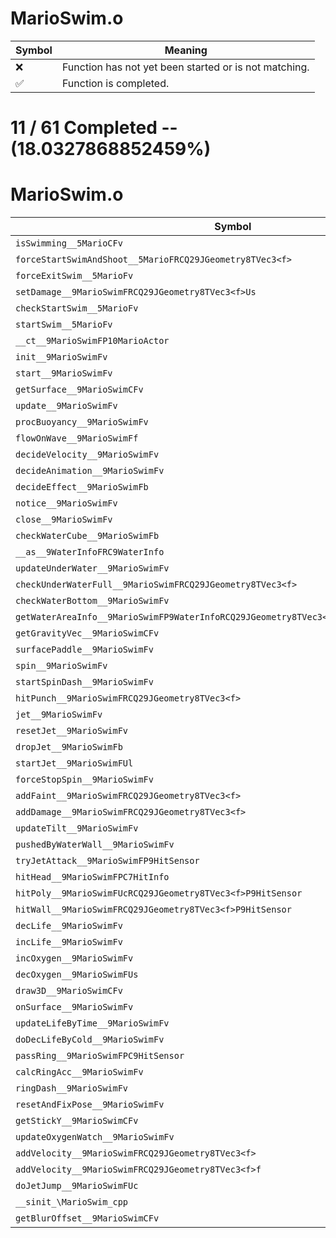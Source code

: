 # MarioSwim.o
| Symbol | Meaning 
| ------------- | ------------- 
| :x: | Function has not yet been started or is not matching. 
| :white_check_mark: | Function is completed. 


# 11 / 61 Completed -- (18.0327868852459%)
# MarioSwim.o
| Symbol | Decompiled? |
| ------------- | ------------- |
| `isSwimming__5MarioCFv` | :white_check_mark: |
| `forceStartSwimAndShoot__5MarioFRCQ29JGeometry8TVec3<f>` | :white_check_mark: |
| `forceExitSwim__5MarioFv` | :white_check_mark: |
| `setDamage__9MarioSwimFRCQ29JGeometry8TVec3<f>Us` | :white_check_mark: |
| `checkStartSwim__5MarioFv` | :white_check_mark: |
| `startSwim__5MarioFv` | :white_check_mark: |
| `__ct__9MarioSwimFP10MarioActor` | :white_check_mark: |
| `init__9MarioSwimFv` | :white_check_mark: |
| `start__9MarioSwimFv` | :white_check_mark: |
| `getSurface__9MarioSwimCFv` | :white_check_mark: |
| `update__9MarioSwimFv` | :white_check_mark: |
| `procBuoyancy__9MarioSwimFv` | :x: |
| `flowOnWave__9MarioSwimFf` | :x: |
| `decideVelocity__9MarioSwimFv` | :x: |
| `decideAnimation__9MarioSwimFv` | :x: |
| `decideEffect__9MarioSwimFb` | :x: |
| `notice__9MarioSwimFv` | :x: |
| `close__9MarioSwimFv` | :x: |
| `checkWaterCube__9MarioSwimFb` | :x: |
| `__as__9WaterInfoFRC9WaterInfo` | :x: |
| `updateUnderWater__9MarioSwimFv` | :x: |
| `checkUnderWaterFull__9MarioSwimFRCQ29JGeometry8TVec3<f>` | :x: |
| `checkWaterBottom__9MarioSwimFv` | :x: |
| `getWaterAreaInfo__9MarioSwimFP9WaterInfoRCQ29JGeometry8TVec3<f>PQ29JGeometry8TVec2<f>` | :x: |
| `getGravityVec__9MarioSwimCFv` | :x: |
| `surfacePaddle__9MarioSwimFv` | :x: |
| `spin__9MarioSwimFv` | :x: |
| `startSpinDash__9MarioSwimFv` | :x: |
| `hitPunch__9MarioSwimFRCQ29JGeometry8TVec3<f>` | :x: |
| `jet__9MarioSwimFv` | :x: |
| `resetJet__9MarioSwimFv` | :x: |
| `dropJet__9MarioSwimFb` | :x: |
| `startJet__9MarioSwimFUl` | :x: |
| `forceStopSpin__9MarioSwimFv` | :x: |
| `addFaint__9MarioSwimFRCQ29JGeometry8TVec3<f>` | :x: |
| `addDamage__9MarioSwimFRCQ29JGeometry8TVec3<f>` | :x: |
| `updateTilt__9MarioSwimFv` | :x: |
| `pushedByWaterWall__9MarioSwimFv` | :x: |
| `tryJetAttack__9MarioSwimFP9HitSensor` | :x: |
| `hitHead__9MarioSwimFPC7HitInfo` | :x: |
| `hitPoly__9MarioSwimFUcRCQ29JGeometry8TVec3<f>P9HitSensor` | :x: |
| `hitWall__9MarioSwimFRCQ29JGeometry8TVec3<f>P9HitSensor` | :x: |
| `decLife__9MarioSwimFv` | :x: |
| `incLife__9MarioSwimFv` | :x: |
| `incOxygen__9MarioSwimFv` | :x: |
| `decOxygen__9MarioSwimFUs` | :x: |
| `draw3D__9MarioSwimCFv` | :x: |
| `onSurface__9MarioSwimFv` | :x: |
| `updateLifeByTime__9MarioSwimFv` | :x: |
| `doDecLifeByCold__9MarioSwimFv` | :x: |
| `passRing__9MarioSwimFPC9HitSensor` | :x: |
| `calcRingAcc__9MarioSwimFv` | :x: |
| `ringDash__9MarioSwimFv` | :x: |
| `resetAndFixPose__9MarioSwimFv` | :x: |
| `getStickY__9MarioSwimCFv` | :x: |
| `updateOxygenWatch__9MarioSwimFv` | :x: |
| `addVelocity__9MarioSwimFRCQ29JGeometry8TVec3<f>` | :x: |
| `addVelocity__9MarioSwimFRCQ29JGeometry8TVec3<f>f` | :x: |
| `doJetJump__9MarioSwimFUc` | :x: |
| `__sinit_\MarioSwim_cpp` | :x: |
| `getBlurOffset__9MarioSwimCFv` | :x: |
